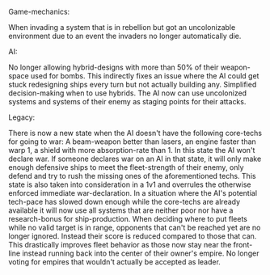 Game-mechanics:

When invading a system that is in rebellion but got an uncolonizable environment due to an event the invaders no longer automatically die.

AI:

No longer allowing hybrid-designs with more than 50% of their weapon-space used for bombs. This indirectly fixes an issue where the AI could get stuck redesigning ships every turn but not actually building any.
Simplified decision-making when to use hybrids.
The AI now can use uncolonized systems and systems of their enemy as staging points for their attacks.

Legacy:

There is now a new state when the AI doesn't have the following core-techs for going to war: A beam-weapon better than lasers, an engine faster than warp 1, a shield with more absorption-rate than 1.
In this state the AI won't declare war. If someone declares war on an AI in that state, it will only make enough defensive ships to meet the fleet-strength of their enemy, only defend and try to rush the missing ones of the aforementioned techs.
This state is also taken into consideration in a 1v1 and overrules the otherwise enforced immediate war-declaration.
In a situation where the AI's potential tech-pace has slowed down enough while the core-techs are already available it will now use all systems that are neither poor nor have a research-bonus for ship-production.
When deciding where to put fleets while no valid target is in range, opponents that can't be reached yet are no longer ignored. Instead their score is reduced compared to those that can. This drastically improves fleet behavior as those now stay near the front-line instead running back into the center of their owner's empire.
No longer voting for empires that wouldn't actually be accepted as leader.